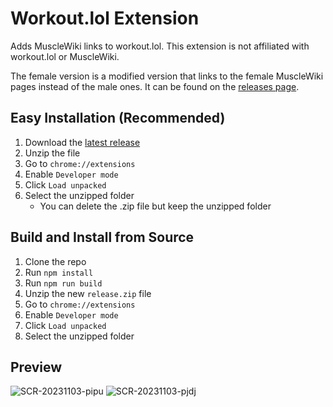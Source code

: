# Workout.lol Extension

Adds MuscleWiki links to workout.lol. This extension is not affiliated with workout.lol or MuscleWiki.

The female version is a modified version that links to the female MuscleWiki pages instead of the male ones. It can be found on the [releases page](https://github.com/buidlcat/workout-lol-ext/releases).

## Easy Installation (Recommended)

1. Download the [latest release](https://github.com/buidlcat/workout-lol-ext/releases/tag/v1.0)
2. Unzip the file
3. Go to `chrome://extensions`
4. Enable `Developer mode`
5. Click `Load unpacked`
6. Select the unzipped folder
    * You can delete the .zip file but keep the unzipped folder

## Build and Install from Source

1. Clone the repo
2. Run `npm install`
3. Run `npm run build`
4. Unzip the new `release.zip` file
5. Go to `chrome://extensions`
6. Enable `Developer mode`
7. Click `Load unpacked`
8. Select the unzipped folder

## Preview

![SCR-20231103-pipu](https://github.com/buidlcat/workout-lol-ext/assets/138834546/5899c997-2839-4f53-bea6-afecbaba8961)
![SCR-20231103-pjdj](https://github.com/buidlcat/workout-lol-ext/assets/138834546/ce254ff8-25c7-4a7a-9a82-b83c717d9702)

